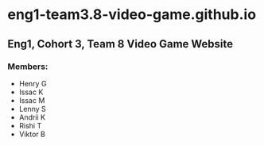 # eng1-team3.8-video-game.github.io

## Eng1, Cohort 3, Team 8 Video Game Website

### Members:
- Henry G
- Issac K
- Issac M
- Lenny S
- Andrii K
- Rishi T
- Viktor B

